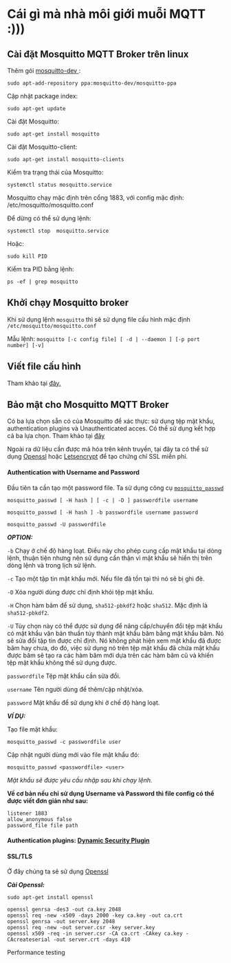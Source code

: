 # Cái gì mà nhà môi giới muỗi MQTT :)))
## Cài đặt Mosquitto MQTT Broker trên linux
Thêm gói [mosquitto-dev ](https://launchpad.net/~mosquitto-dev/+archive/ubuntu/mosquitto-ppa):

````
sudo apt-add-repository ppa:mosquitto-dev/mosquitto-ppa
````
Cập nhật package index:
````
sudo apt-get update
````
Cài đặt Mosquitto:
````
sudo apt-get install mosquitto
````
Cài đặt Mosquitto-client:
````
sudo apt-get install mosquitto-clients
````
Kiểm tra trạng thái của Mosquitto:
````
systemctl status mosquitto.service 
````
Mosquitto chạy mặc định trên cổng 1883, với config mặc định: /etc/mosquitto/mosquitto.conf

Để dừng có thể sử dụng lệnh:
````
systemctl stop  mosquitto.service
````
Hoặc:
````
sudo kill PID
````
Kiểm tra PID bằng lệnh:
````
ps -ef | grep mosquitto

````

## Khởi chạy Mosquitto broker
Khi sử dụng lệnh `mosquitto` thì sẽ sử dụng file cấu hình mặc định `/etc/mosquitto/mosquitto.conf `

Mẫu lệnh:
`mosquitto [-c config file] [ -d | --daemon ] [-p port number] [-v]`


## Viết file cấu hình
Tham khảo tại [đây.](https://mosquitto.org/man/mosquitto-conf-5.html)


 
## Bảo mật cho Mosquitto MQTT Broker 
Có ba lựa chọn sẵn có của Mosquitto để xác thực: sử dụng tệp mật khẩu, authentication plugins và Unauthenticated acces. Có thể sử dụng kết hợp cả ba lựa chọn. Tham khảo tại [đây](https://mosquitto.org/documentation/authentication-methods/)

Ngoài ra dữ liệu cần được mã hóa trên kênh truyền, tại đây ta có thể sử dụng [Openssl](https://www.openssl.org/) hoặc [Letsencrypt](https://letsencrypt.org/) để tạo chứng chỉ SSL miễn phí.
#### Authentication with Username and Password
Đầu tiên ta cần tạo một password file. Ta sử dụng công cụ [```mosquitto_passwd```](https://mosquitto.org/man/mosquitto_passwd-1.html)

```
mosquitto_passwd [ -H hash ] [ -c | -D ] passwordfile username

mosquitto_passwd [ -H hash ] -b passwordfile username password

mosquitto_passwd -U passwordfile
```
***OPTION:***

`-b`
Chạy ở chế độ hàng loạt. Điều này cho phép cung cấp mật khẩu tại dòng lệnh, thuận tiện nhưng nên sử dụng cẩn thận vì mật khẩu sẽ hiển thị trên dòng lệnh và trong lịch sử lệnh.

`-c`
Tạo một tập tin mật khẩu mới. Nếu file đã tồn tại thì nó sẽ bị ghi đè.

`-D`
Xóa người dùng được chỉ định khỏi tệp mật khẩu.

`-H`
Chọn hàm băm để sử dụng, `sha512-pbkdf2` hoặc `sha512`. Mặc định là `sha512-pbkdf2`.

`-U`
Tùy chọn này có thể được sử dụng để nâng cấp/chuyển đổi tệp mật khẩu có mật khẩu văn bản thuần túy thành mật khẩu băm bằng mật khẩu băm. Nó sẽ sửa đổi tập tin được chỉ định. Nó không phát hiện xem mật khẩu đã được băm hay chưa, do đó, việc sử dụng nó trên tệp mật khẩu đã chứa mật khẩu được băm sẽ tạo ra các hàm băm mới dựa trên các hàm băm cũ và khiến tệp mật khẩu không thể sử dụng được.

`passwordfile`
Tệp mật khẩu cần sửa đổi.

`username`
Tên người dùng để thêm/cập nhật/xóa.

`password`
Mật khẩu để sử dụng khi ở chế độ hàng loạt.

***VÍ DỤ:***

Tạo file mật khẩu:
```
mosquitto_passwd -c passwordfile user
```

Cập nhật người dùng mới vào file mật khẩu đó:
```
mosquitto_passwd <passwordfile> <user>
```
*Mật khẩu sẽ được yêu cầu nhập sau khi chạy lệnh.*

**Về cơ bản nếu chỉ sử dụng Username và Password thì file config có thể được viết đơn giản như sau:**
````
listener 1883
allow_anonymous false
password_file file path
````


#### Authentication plugins: [Dynamic Security Plugin](https://mosquitto.org/documentation/dynamic-security/)
#### SSL/TLS
Ở đây chúng ta sẽ sử dụng [Openssl](https://www.openssl.org/)

***Cài Openssl:***
````
sudo apt-get install openssl
````
````
openssl genrsa -des3 -out ca.key 2048
openssl req -new -x509 -days 2000 -key ca.key -out ca.crt
openssl genrsa -out server.key 2048
openssl req -new -out server.csr -key server.key
openssl x509 -req -in server.csr -CA ca.crt -CAkey ca.key -CAcreateserial -out server.crt -days 410

````

Performance testing
````
````
